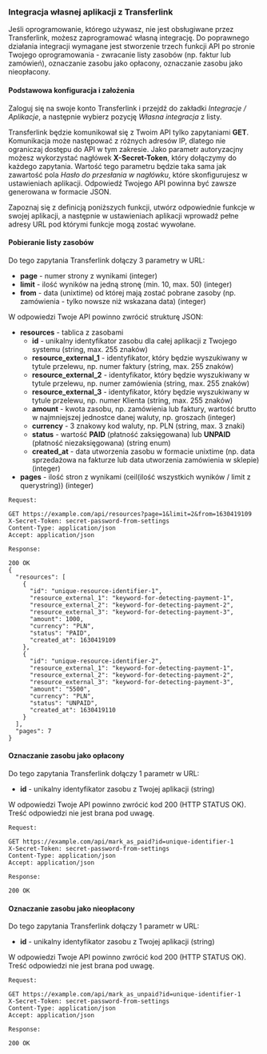 ### Integracja własnej aplikacji z Transferlink
Jeśli oprogramowanie, którego używasz, nie jest obsługiwane przez Transferlink, możesz zaprogramować własną integrację. Do poprawnego działania integracji wymagane jest stworzenie trzech funkcji API po stronie Twojego oprogramowania - zwracanie listy zasobów (np. faktur lub zamówień), oznaczanie zasobu jako opłacony, oznaczanie zasobu jako nieopłacony.
#### Podstawowa konfiguracja i założenia
Zaloguj się na swoje konto Transferlink i przejdź do zakładki _Integracje / Aplikacje_, a następnie wybierz pozycję _Własna integracja_ z listy.

Transferlink będzie komunikował się z Twoim API tylko zapytaniami **GET**. Komunikacja może następować z różnych adresów IP, dlatego nie ograniczaj dostępu do API w tym zakresie. Jako parametr autoryzacjny możesz wykorzystać nagłówek **X-Secret-Token**, który dołączymy do każdego zapytania. Wartość tego parametru będzie taka sama jak zawartość pola _Hasło do przesłania w nagłówku_, które skonfigurujesz w ustawieniach aplikacji. Odpowiedź Twojego API powinna być zawsze generowana w formacie JSON.

Zapoznaj się z definicją poniższych funkcji, utwórz odpowiednie funkcje w swojej aplikacji, a następnie w ustawieniach aplikacji wprowadź pełne adresy URL pod którymi funkcje mogą zostać wywołane. 
#### Pobieranie listy zasobów
Do tego zapytania Transferlink dołączy 3 parametry w URL:
- **page** - numer strony z wynikami (integer)
- **limit** - ilość wyników na jedną stronę (min. 10, max. 50) (integer)
- **from** - data (unixtime) od której mają zostać pobrane zasoby (np. zamówienia - tylko nowsze niż wskazana data) (integer)

W odpowiedzi Twoje API powinno zwrócić strukturę JSON:
- **resources** - tablica z zasobami
  - **id** - unikalny identyfikator zasobu dla całej aplikacji z Twojego systemu (string, max. 255 znaków)
  - **resource_external_1** - identyfikator, który będzie wyszukiwany w tytule przelewu, np. numer faktury (string, max. 255 znaków)
  - **resource_external_2** - identyfikator, który będzie wyszukiwany w tytule przelewu, np. numer zamówienia (string, max. 255 znaków)
  - **resource_external_3** - identyfikator, który będzie wyszukiwany w tytule przelewu, np. numer Klienta (string, max. 255 znaków)
  - **amount** - kwota zasobu, np. zamówienia lub faktury, wartość brutto w najmniejszej jednostce danej waluty, np. groszach (integer)
  - **currency** - 3 znakowy kod waluty, np. PLN (string, max. 3 znaki)
  - **status** - wartość **PAID** (płatność zaksięgowana) lub **UNPAID** (płatność niezaksięgowana) (string enum)
  - **created_at** - data utworzenia zasobu w formacie unixtime (np. data sprzedażowa na fakturze lub data utworzenia zamówienia w sklepie) (integer)
- **pages** - ilość stron z wynikami (ceil(ilość wszystkich wyników / limit z querystring)) (integer)
```
Request: 

GET https://example.com/api/resources?page=1&limit=2&from=1630419109
X-Secret-Token: secret-password-from-settings
Content-Type: application/json
Accept: application/json

Response:

200 OK
{
  "resources": [
    {
      "id": "unique-resource-identifier-1",
      "resource_external_1": "keyword-for-detecting-payment-1",
      "resource_external_2": "keyword-for-detecting-payment-2",
      "resource_external_3": "keyword-for-detecting-payment-3",
      "amount": 1000,
      "currency": "PLN",
      "status": "PAID",
      "created_at": 1630419109
    },
    {
      "id": "unique-resource-identifier-2",
      "resource_external_1": "keyword-for-detecting-payment-1",
      "resource_external_2": "keyword-for-detecting-payment-2",
      "resource_external_3": "keyword-for-detecting-payment-3",
      "amount": "5500",
      "currency": "PLN",
      "status": "UNPAID",
      "created_at": 1630419110
    }
  ],
  "pages": 7
}
```

#### Oznaczanie zasobu jako opłacony
Do tego zapytania Transferlink dołączy 1 parametr w URL:
- **id** - unikalny identyfikator zasobu z Twojej aplikacji (string)

W odpowiedzi Twoje API powinno zwrócić kod 200 (HTTP STATUS OK). Treść odpowiedzi nie jest brana pod uwagę.
```
Request: 

GET https://example.com/api/mark_as_paid?id=unique-identifier-1
X-Secret-Token: secret-password-from-settings
Content-Type: application/json
Accept: application/json

Response:

200 OK
```

#### Oznaczanie zasobu jako nieopłacony
Do tego zapytania Transferlink dołączy 1 parametr w URL:
- **id** - unikalny identyfikator zasobu z Twojej aplikacji (string)

W odpowiedzi Twoje API powinno zwrócić kod 200 (HTTP STATUS OK). Treść odpowiedzi nie jest brana pod uwagę.
```
Request: 

GET https://example.com/api/mark_as_unpaid?id=unique-identifier-1
X-Secret-Token: secret-password-from-settings
Content-Type: application/json
Accept: application/json

Response:

200 OK
```
